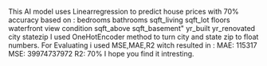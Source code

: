 This AI model uses Linearregression to predict house prices with 70% accuracy based on :
bedrooms
bathrooms
sqft_living
sqft_lot
floors
waterfront
view
condition
sqft_above
sqft_basement"
yr_built
yr_renovated        
city
statezip
I used OneHotEncoder method to turn city and state zip to float numbers.
For Evaluating i used MSE,MAE,R2 witch resulted in :
MAE: 115317
MSE: 39974737972
R2: 70%
I hope you find it intresting.
